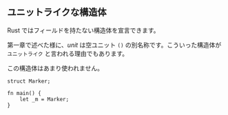 ## ユニットライクな構造体

Rust ではフィールドを持たない構造体を宣言できます。

第一章で述べた様に、*unit* は空ユニット `()`
の別名称です。こういった構造体が `ユニットライク`
と言われる理由でもあります。

この構造体はあまり使われません。

```
struct Marker;

fn main() {
    let _m = Marker;
}
```

